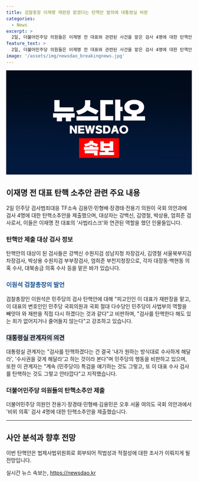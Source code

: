 ```yaml
---
title: 검찰총장 이재명 재판장 맡겠다는 탄핵안 발의에 대통령실 비판
categories:
  - News
excerpt: >
  2일, 더불어민주당 의원들은 이재명 전 대표와 관련된 사건을 맡은 검사 4명에 대한 탄핵안을 국회 의안과에 제출했다. 대상자는 이재명 전 대표와 연관된 수사를 맡은 강백신, 김영철, 박상용, 엄희준 검사들이다. 이들에 대한 탄핵안은 과거 본회의에서 보고된 뒤 법제사법위원회로 회부되었으며, 법사위에서 적법성과 적절성에 대한 조사가 이뤄질 예정이다. 이와 관련해 검찰총장은 민주당의 검사 탄핵안을 비판하며 법치주의를 지키겠다고 강조했고, 대통령실 관계자는 민주당의 행동을 비판하며 특검을 요구하는 것이라 지적했다.
feature_text: >
  2일, 더불어민주당 의원들은 이재명 전 대표와 관련된 사건을 맡은 검사 4명에 대한 탄핵안을 국회 의안과에 제출했다. 대상자는 이재명 전 대표와 연관된 수사를 맡은 강백신, 김영철, 박상용, 엄희준 검사들이다. 이들에 대한 탄핵안은 과거 본회의에서 보고된 뒤 법제사법위원회로 회부되었으며, 법사위에서 적법성과 적절성에 대한 조사가 이뤄질 예정이다. 이와 관련해 검찰총장은 민주당의 검사 탄핵안을 비판하며 법치주의를 지키겠다고 강조했고, 대통령실 관계자는 민주당의 행동을 비판하며 특검을 요구하는 것이라 지적했다.
image: '/assets/img/newsdao_breakingnews.jpg'
---
```


<p><img src="/assets/img/newsdao_breakingnews.jpg" alt="implanttips 속보" /></p>

<h2 data-ke-size="size26">이재명 전 대표 탄핵 소추안 관련 주요 내용</h2>

<p data-ke-size="size16">2일 민주당 검사범죄대응 TF소속 김용민·민형배·장경태·전용기 의원이 국회 의안과에 검사 4명에 대한 탄핵소추안을 제출했으며, 대상자는 강백신, 김영철, 박상용, 엄희준 검사로서, 이들은 이재명 전 대표의 '사법리스크'와 연관된 역할을 했던 인물들입니다.</p>

<h3>탄핵안 제출 대상 검사 정보</h3>

<p data-ke-size="size16">탄핵안의 대상이 된 검사들은 강백신 수원지검 성남지청 차장검사, 김영철 서울북부지검 차장검사, 박상용 수원지검 부부장검사, 엄희준 부천지청장으로, 각자 대장동·백현동 의혹 수사, 대북송금 의혹 수사 등을 맡은 바가 있습니다.</p>

<h3><b><span style="color: #1a5490;">이원석 검찰총장의 발언</span></b></h3>

<p data-ke-size="size16">검찰총장인 이원석은 민주당의 검사 탄핵안에 대해 "피고인인 이 대표가 재판장을 맡고, 이 대표의 변호인인 민주당 국회의원과 국회 절대 다수당인 민주당이 사법부의 역할을 빼앗아 와 재판을 직접 다시 하겠다는 것과 같다"고 비판하며, "검사를 탄핵한다 해도 있는 죄가 없어지거나 줄어들지 않는다"고 강조하고 있습니다.</p>

<h3><b><span style="background-color: #21538527;">대통령실 관계자의 의견</span></b></h3>

<p data-ke-size="size16">대통령실 관계자는 "검사를 탄핵하겠다는 건 결국 '내가 원하는 방식대로 수사하게 해달라', '수사권을 갖게 해달라'고 하는 것이라 본다"며 민주당의 행동을 비판하고 있으며, 또한 이 관계자는 "계속 (민주당이) 특검을 얘기하는 것도 그렇고, 또 이 대표 수사 검사를 탄핵하는 것도 그렇고 안타깝다"고 지적했습니다.</p>

<h3>더불어민주당 의원들의 탄핵소추안 제출</h3>

<p data-ke-size="size16">더불어민주당 의원인 전용기·장경태·민형배·김용민은 오후 서울 여의도 국회 의안과에서 '비위 의혹' 검사 4명에 대한 탄핵소추안을 제출했습니다.</p>

<hr>

<h2 data-ke-size="size26">사안 분석과 향후 전망</h2>

<p data-ke-size="size16">이번 탄핵안은 법제사법위원회로 회부되어 적법성과 적절성에 대한 조사가 이뤄지게 될 전망입니다.</p>
실시간 뉴스 속보는, <a href="https://newsdao.kr" rel="dofollow">https://newsdao.kr</a>



